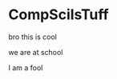 # CompSciIsTuff
<title>A <strong>Rap</strong> About My Day</title>
  <p>bro this is cool</p>
  <p>we are at school</p>
  <p>I am a fool</p>
